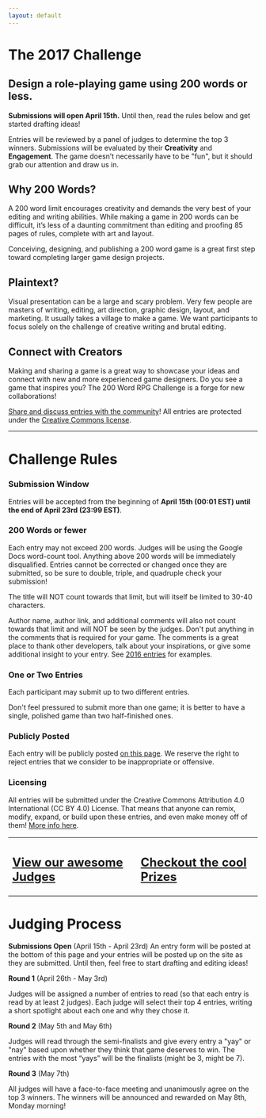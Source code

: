 ```yaml
---
layout: default
---
```


# The 2017 Challenge

## Design a role-playing game using 200 words or less.

**Submissions will open April 15th.** Until then, read the rules below and get started drafting ideas!

Entries will be reviewed by a panel of judges to determine the top 3 winners. Submissions will be evaluated by their **Creativity** and **Engagement**. The game doesn’t necessarily have to be "fun", but it should grab our attention and draw us in.

## Why 200 Words?

A 200 word limit encourages creativity and demands the very best of your editing and writing abilities. While making a game in 200 words can be difficult, it’s less of a daunting commitment than editing and proofing 85 pages of rules, complete with art and layout.

Conceiving, designing, and publishing a 200 word game is a great first step toward completing larger game design projects.

## Plaintext?

Visual presentation can be a large and scary problem. Very few people are masters of writing, editing, art direction, graphic design, layout, and marketing. It usually takes a village to make a game. We want participants to focus solely on the challenge of creative writing and brutal editing.

## Connect with Creators

Making and sharing a game is a great way to showcase your ideas and connect with new and more experienced game designers. Do you see a game that inspires you? The 200 Word RPG Challenge is a forge for new collaborations! 

[Share and discuss entries with the community](https://plus.google.com/u/0/communities/117723893121798044489)! All entries are protected under the [Creative Commons license]({{site.baseurl}}/licensing).

<hr>

# Challenge Rules

### Submission Window
Entries will be accepted from the beginning of **April 15th (00:01 EST) until the end of April 23rd (23:99 EST)**.

### 200 Words or fewer 
Each entry may not exceed 200 words. Judges will be using the Google Docs word-count tool. Anything above 200 words will be immediately disqualified. Entries cannot be corrected or changed once they are submitted, so be sure to double, triple, and quadruple check your submission!

The title will NOT count towards that limit, but will itself be limited to 30-40 characters. 

Author name, author link, and additional comments will also not count towards that limit and will NOT be seen by the judges. Don't put anything in the comments that is required for your game. The comments is a great place to thank other developers, talk about your inspirations, or give some additional insight to your entry. See [2016 entries]({{site.baseurl}}/2016entries) for examples.

### One or Two Entries
Each participant may submit up to two different entries.

Don't feel pressured to submit more than one game; it is better to have a single, polished game than two half-finished ones. 

### Publicly Posted
Each entry will be publicly posted [on this page]({{site.baseurl}}/2017entries). We reserve the right to reject entries that we consider to be inappropriate or offensive. 

### Licensing
All entries will be submitted under the Creative Commons Attribution 4.0 International (CC BY 4.0) License. That means that anyone can remix, modify, expand, or build upon these entries, and even make money off of them! [More info here]({{site.baseurl}}/licensing).


<table>
  <tr>
    <td><h2><a href="{{site.baseurl}}/judges">View our awesome Judges</a></h2></td>
    <td><h2><a href="{{site.baseurl}}/prizes">Checkout the cool Prizes</a></h2></td>
  </tr>
</table>

# Judging Process

**Submissions Open** (April 15th - April 23rd)
An entry form will be posted at the bottom of this page and your entries will be posted up on the site as they are submitted. Until then, feel free to start drafting and editing ideas!

**Round 1** (April 26th - May 3rd)

Judges will be assigned a number of entries to read (so that each entry is read by at least 2 judges). Each judge will select their top 4 entries, writing a short spotlight about each one and why they chose it. 

**Round 2** (May 5th and May 6th)

Judges will read through the semi-finalists and give every entry a "yay" or "nay" based upon whether they think that game deserves to win. The entries with the most “yays” will be the finalists (might be 3, might be 7).

**Round 3** (May 7th)

All judges will have a face-to-face meeting and unanimously agree on the top 3 winners. The winners will be announced and rewarded on May 8th, Monday morning!

